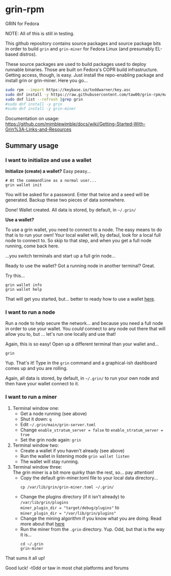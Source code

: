 # grin-rpm
GRIN for Fedora

NOTE: All of this is still in testing.

This github repository contains source packages and source package bits in
order to build `grin` and `grin-miner` for Fedora Linux (and presumably
EL-based distros).

These source packages are used to build packages used to deploy runnable
binaries. Those are built on Fedora's COPR build infrastructure. Getting
access, though, is easy. Just install the repo-enabling package and install
grin or grin-miner. Here you go...

```bash
sudo rpm --import https://keybase.io/toddwarner/key.asc
sudo dnf install -y https://raw.githubusercontent.com/taw00/grin-rpm/master/toddpkgs-grin-repo.fedora.testing.rpm
sudo dnf list --refresh |grep grin
#sudo dnf install -y grin
#sudo dnf install -y grin-miner
```

Documentation on usage: <https://github.com/mimblewimble/docs/wiki/Getting-Started-With-Grin%3A-Links-and-Resources>

## Summary usage

### I want to initialize and use a wallet

**Initialize (create) a wallet?** Easy peasy...

```
# At the commandline as a normal user...
grin wallet init
```

You will be asked for a password. Enter that twice and a seed will be
generated. Backup these two pieces of data somewhere.

Done! Wallet created. All data is stored, by default, in `~/.grin/`

**Use a wallet?**

To use a grin wallet, you need to connect to a node. The easy means to do that
is to run your own! Your local wallet will, by defaul, look for a local full
node to connect to. So skip to that step, and when you get a full node running,
come back here.

...you switch terminals and start up a full grin node...

Ready to use the wallet? Got a running node in another terminal? Great.

Try this...
```
grin wallet info
grin wallet help
```

That will get you started, but... better to ready how to use a
wallet
[here](https://github.com/mimblewimble/docs/wiki/how-to-use-the-grin-wallet#checking-your-wallet-balance).

### I want to run a node

Run a node to help secure the network... and because you need a full node in
order to use your wallet. You _could_ connect to any node out there that will
allow you to, but ... let's run one locally and use that!

Again, this is so easy! Open up a different terminal than your wallet and...

```
grin
```

Yup. That's it! Type in the `grin` command and a graphical-ish dashboard comes
up and you are rolling.

Again, all data is stored, by default, in `~/.grin/`
to run your own node and then have your wallet connect to it.


### I want to run a miner

1. Terminal window one:
   - Get a node running (see above)
   - Shut it down: `q`
   - Edit `~/.grin/main/grin-server.toml`
   - Change `enable_stratum_server = false` to `enable_stratum_server = true`
   - Set the grin node again: `grin`
2. Terminal window two:
   - Create a wallet if you haven't already (see above)
   - Run the wallet in listening mode `grin wallet listen`
   - The wallet will stay running.
4. Terminal window three:  
   The grin miner is a bit more quirky than the rest, so... pay attention!
   - Copy the default grin-miner.toml file to your local data directory...  
     ```
     cp /var/lib/grin/grin-miner.toml ~/.grin/
     ```
   - Change the plugins directory (if it isn't already) to `/var/lib/grin/plugins`  
     `miner_plugin_dir = "target/debug/plugins"` to  
     `miner_plugin_dir = "/var/lib/grin/plugins"`
   - Change the mining algorithm if you know what you are doing. Read more about that [here](https://github.com/mimblewimble/docs/wiki/how-to-mine-grin#configure-grin-miner)
   - Run the miner from the `.grin` directory. Yup. Odd, but that is the way it is...  
     ```
     cd ~/.grin
     grin-miner
     ```
That sums it all up!


Good luck!
-t0dd or taw in most chat platforms and forums
